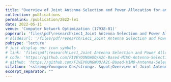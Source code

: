 ```yaml
---
title: "Overview of Joint Antenna Selection and Power Allocation for an Energy-Efficient Massive MIMO (*@ Chosun Univ.*)"
collection: publications
permalink: /publication/2022-le1
date: 2022-05-11
venue: 'Computer Network Optimization (17938-01)'
paperurl: 'files\pdf\research\Lec1_Joint Antenna Selection and Power Allocation for an Energy-Efficient Massive MIMO Systems.pdf'
# slidesurl: '/files/pdf/research/Lec1_Joint Antenna Selection and Power Allocation for an Energy-Efficient Massive MIMO Systems.pdf'
pubtype: 'lecture'
# just display our icon symbols
# link: 'files\pdf\research\Lec1_Joint Antenna Selection and Power Allocation for an Energy-Efficient Massive MIMO Systems.pdf'
# code: 'https://github.com/FIVEYOUNGWOO/A2C-Based-MIMO-Antenna-Selection'
# github: 'https://github.com/FIVEYOUNGWOO/A2C-Based-MIMO-Antenna-Selection'
citation: '<strong>Youngwoo Oh</strong>. &quot;Overview of Joint Antenna Selection and Power Allocation for an Energy-Efficient Massive MIMO.&quot; <i>Computer Network Optimization (17938-01)</i>, 2022.05.11.'
excerpt_separator: ""
---
```

